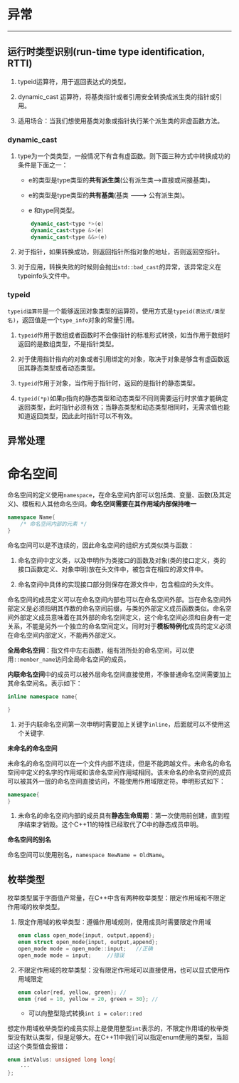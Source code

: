 # 异常 #
****

## 运行时类型识别(run-time type identification, RTTI) ##

1. typeid运算符，用于返回表达式的类型。

2. dynamic_cast 运算符，将基类指针或者引用安全转换成派生类的指针或引用。

3. 适用场合：当我们想使用基类对象或指针执行某个派生类的非虚函数方法。

### dynamic_cast ###

1. type为一个类类型，一般情况下有含有虚函数。则下面三种方式中转换成功的条件是下面之一：

    + e的类型是type类型的**共有派生类**(公有派生类-->直接或间接基类)。

    + e的类型是type类型的**共有基类**(基类 ---> 公有派生类)。

    + e 和type同类型。 
    ```C++
        dynamic_cast<type *>(e)
        dynamic_cast<type &>(e)
        dynamic_cast<type &&>(e)
    ```

2. 对于指针，如果转换成功，则返回指针所指对象的地址，否则返回空指针。

3. 对于应用，转换失败的时候则会抛出`std::bad_cast`的异常，该异常定义在typeinfo头文件中。


### typeid ###

`typeid运算符`是一个能够返回对象类型的运算符。使用方式是`typeid(表达式/类型名)`，返回值是一个`type_info`对象的常量引用。

1. `typeid`作用于数组或者函数时不会像指针的标准形式转换，如当作用于数组时返回的是数组类型，不是指针类型。

2. 对于使用指针指向的对象或者引用绑定的对象，取决于对象是够含有虚函数返回其静态类型或者动态类型。

3. `typeid`作用于对象，当作用于指针时，返回的是指针的静态类型。

4. `typeid(*p)`如果p指向的静态类型和动态类型不同则需要运行时求值才能确定返回类型，此时指针必须有效；当静态类型和动态类型相同时，无需求值也能知道返回类型，因此此时指针可以不有效。


## 异常处理 ##



# 命名空间 #

命名空间的定义使用`namespace`，在命名空间内部可以包括类、变量、函数(及其定义)、模板和人其他命名空间。**命名空间需要在其作用域内部保持唯一**
```C++
namespace Name{
    /* 命名空间内部的元素 */
}
```
命名空间可以是不连续的，因此命名空间的组织方式类似类与函数：

1. 命名空间中定义类，以及申明作为类接口的函数及对象(类的接口定义，类的接口函数定义、对象申明)放在头文件中，被包含在相应的源文件中。

2. 命名空间中具体的实现接口部分则保存在源文件中，包含相应的头文件。

命名空间的成员定义可以在命名空间内部也可以在命名空间外部。当在命名空间外部定义是必须指明其作数的命名空间前缀，与类的外部定义成员函数类似。命名空间外部定义成员意味着在其外部的命名空间定义，这个命名空间必须和自身有一定关系，不能是另外一个独立的命名空间定义。同时对于**模板特例化**成员的定义必须在命名空间内部定义，不能再外部定义。

**全局命名空间**：指文件中左右函数，组有泪所处的命名空间，可以使用`::member_name`访问全局命名空间的成员。

**内联命名空间**中的成员可以被外层命名空间直接使用，不像普通命名空间需要加上其命名空间名。表示如下：
```C++
inline namespace name{

}
```
1. 对于内联命名空间第一次申明时需要加上关键字`inline`，后面就可以不使用这个关键字.

**未命名的命名空间**

未命名的命名空间可以在一个文件内部不连续，但是不能跨越文件。未命名的命名空间中定义的名字的作用域和该命名空间作用域相同。该未命名的命名空间的成员可以被其外一层的命名空间直接访问，不能使用作用域限定符。申明形式如下：
```C++
namespace{ 
}
```
1. 未命名的命名空间内部的成员具有**静态生命周期**：第一次使用前创建，直到程序结束才销毁。这个C++11的特性已经取代了C中的静态成员申明。


**命名空间的别名**

命名空间可以使用别名，`namespace NewName = OldName`。



## 枚举类型 ##

枚举类型属于字面值产常量，在C++中含有两种枚举类型：限定作用域和不限定作用域的枚举类型。

1. 限定作用域的枚举类型：遵循作用域规则，使用成员时需要限定作用域
    ```C++
    enum class open_mode{input, output,append};
    enum struct open_mode{input, output,append};
    open_mode mode = open_mode::input;   //正确
    open_mode mode = input;     //错误
    ```
2. 不限定作用域的枚举类型：没有限定作用域可以直接使用，也可以显式使用作用域限定
    ```C++
    enum color{red, yellow, green}; //
    enum {red = 10, yellow = 20, green = 30}; //
    ```
    + 可以向整型隐式转换`int i = color::red`

想定作用域枚举类型的成员实际上是使用整型`int`表示的，不限定作用域的枚举类型没有默认类型，但是足够大。在C++11中我们可以指定enum使用的类型，当超过这个类型值会报错：
```C++
enum intValus: unsigned long long{
    ···
};
```


